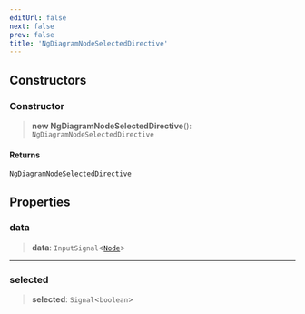 ```yaml
---
editUrl: false
next: false
prev: false
title: 'NgDiagramNodeSelectedDirective'
---
```


## Constructors

### Constructor

> **new NgDiagramNodeSelectedDirective**(): `NgDiagramNodeSelectedDirective`

#### Returns

`NgDiagramNodeSelectedDirective`

## Properties

### data

> **data**: `InputSignal`\<[`Node`](/api/types/node/)\>

---

### selected

> **selected**: `Signal`\<`boolean`\>
